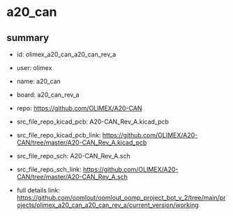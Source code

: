 # a20_can
 
## summary 
* id: olimex_a20_can_a20_can_rev_a
* user: olimex
* name: a20_can
* board: a20_can_rev_a
* repo: https://github.com/OLIMEX/A20-CAN
* src_file_repo_kicad_pcb: A20-CAN_Rev_A.kicad_pcb
* src_file_repo_kicad_pcb_link: https://github.com/OLIMEX/A20-CAN/tree/master/A20-CAN_Rev_A.kicad_pcb


* src_file_repo_sch: A20-CAN_Rev_A.sch
* src_file_repo_sch_link: https://github.com/OLIMEX/A20-CAN/tree/master/A20-CAN_Rev_A.sch
* full details link: https://github.com/oomlout/oomlout_oomp_project_bot_v_2/tree/main/projects/olimex_a20_can_a20_can_rev_a/current_version/working  







